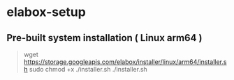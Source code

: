 # elabox-setup

## Pre-built system installation ( Linux arm64 )
> wget https://storage.googleapis.com/elabox/installer/linux/arm64/installer.sh
> sudo chmod +x ./installer.sh
> ./installer.sh